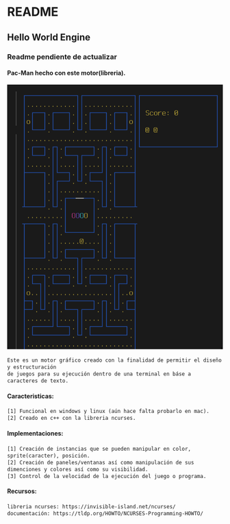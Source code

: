 # README
## Hello World Engine
### Readme pendiente de actualizar
#### Pac-Man hecho con este motor(libreria).
![](https://github.com/CodigoLasagna/Hello-World-Engine/blob/master/pacman/preview.gif)

```
Este es un motor gráfico creado con la finalidad de permitir el diseño y estructuración
de juegos para su ejecución dentro de una terminal en báse a caracteres de texto.
```
#### Caracteristicas:
```
[1] Funcional en windows y linux (aún hace falta probarlo en mac).
[2] Creado en c++ con la libreria ncurses.
```
#### Implementaciones:
```
[1] Creación de instancias que se pueden manipular en color, sprite(caracter), posición.
[2] Creación de paneles/ventanas así como manipulación de sus dimenciones y colores así como su visibilidad.
[3] Control de la velocidad de la ejecución del juego o programa.
```
#### Recursos:
```
libreria ncurses: https://invisible-island.net/ncurses/
documentación: https://tldp.org/HOWTO/NCURSES-Programming-HOWTO/
```
